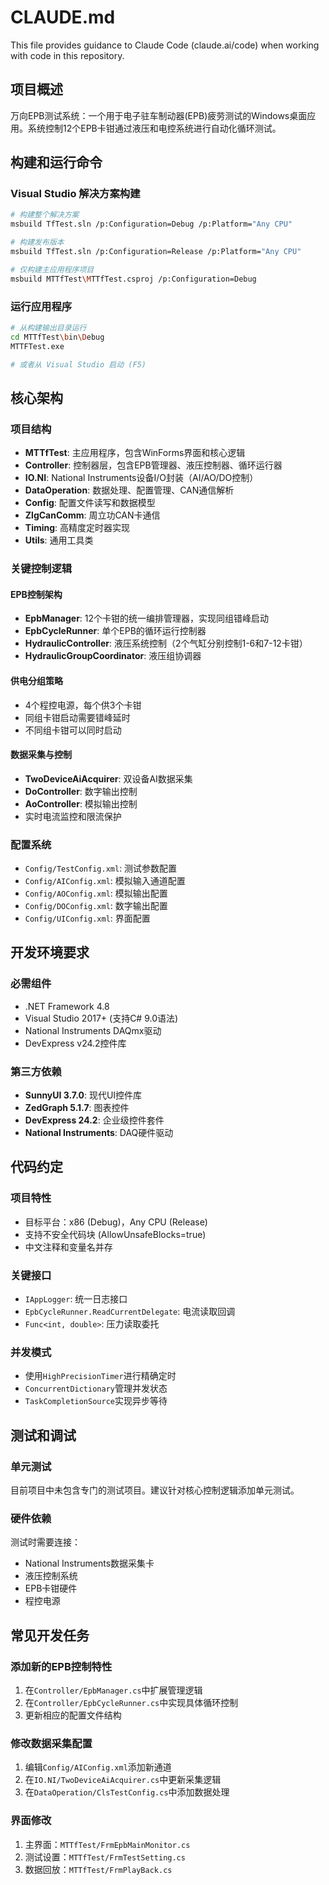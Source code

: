 # CLAUDE.md

This file provides guidance to Claude Code (claude.ai/code) when working with code in this repository.

## 项目概述

万向EPB测试系统：一个用于电子驻车制动器(EPB)疲劳测试的Windows桌面应用。系统控制12个EPB卡钳通过液压和电控系统进行自动化循环测试。

## 构建和运行命令

### Visual Studio 解决方案构建
```bash
# 构建整个解决方案
msbuild TfTest.sln /p:Configuration=Debug /p:Platform="Any CPU"

# 构建发布版本
msbuild TfTest.sln /p:Configuration=Release /p:Platform="Any CPU"

# 仅构建主应用程序项目
msbuild MTTfTest\MTTfTest.csproj /p:Configuration=Debug
```

### 运行应用程序
```bash
# 从构建输出目录运行
cd MTTfTest\bin\Debug
MTTFTest.exe

# 或者从 Visual Studio 启动 (F5)
```

## 核心架构

### 项目结构
- **MTTfTest**: 主应用程序，包含WinForms界面和核心逻辑
- **Controller**: 控制器层，包含EPB管理器、液压控制器、循环运行器
- **IO.NI**: National Instruments设备I/O封装（AI/AO/DO控制）
- **DataOperation**: 数据处理、配置管理、CAN通信解析
- **Config**: 配置文件读写和数据模型
- **ZlgCanComm**: 周立功CAN卡通信
- **Timing**: 高精度定时器实现
- **Utils**: 通用工具类

### 关键控制逻辑

#### EPB控制架构
- **EpbManager**: 12个卡钳的统一编排管理器，实现同组错峰启动
- **EpbCycleRunner**: 单个EPB的循环运行控制器
- **HydraulicController**: 液压系统控制（2个气缸分别控制1-6和7-12卡钳）
- **HydraulicGroupCoordinator**: 液压组协调器

#### 供电分组策略
- 4个程控电源，每个供3个卡钳
- 同组卡钳启动需要错峰延时
- 不同组卡钳可以同时启动

#### 数据采集与控制
- **TwoDeviceAiAcquirer**: 双设备AI数据采集
- **DoController**: 数字输出控制
- **AoController**: 模拟输出控制
- 实时电流监控和限流保护

### 配置系统
- `Config/TestConfig.xml`: 测试参数配置
- `Config/AIConfig.xml`: 模拟输入通道配置
- `Config/AOConfig.xml`: 模拟输出配置
- `Config/DOConfig.xml`: 数字输出配置
- `Config/UIConfig.xml`: 界面配置

## 开发环境要求

### 必需组件
- .NET Framework 4.8
- Visual Studio 2017+ (支持C# 9.0语法)
- National Instruments DAQmx驱动
- DevExpress v24.2控件库

### 第三方依赖
- **SunnyUI 3.7.0**: 现代UI控件库
- **ZedGraph 5.1.7**: 图表控件
- **DevExpress 24.2**: 企业级控件套件
- **National Instruments**: DAQ硬件驱动

## 代码约定

### 项目特性
- 目标平台：x86 (Debug)，Any CPU (Release)
- 支持不安全代码块 (AllowUnsafeBlocks=true)
- 中文注释和变量名并存

### 关键接口
- `IAppLogger`: 统一日志接口
- `EpbCycleRunner.ReadCurrentDelegate`: 电流读取回调
- `Func<int, double>`: 压力读取委托

### 并发模式
- 使用`HighPrecisionTimer`进行精确定时
- `ConcurrentDictionary`管理并发状态
- `TaskCompletionSource`实现异步等待

## 测试和调试

### 单元测试
目前项目中未包含专门的测试项目。建议针对核心控制逻辑添加单元测试。

### 硬件依赖
测试时需要连接：
- National Instruments数据采集卡
- 液压控制系统
- EPB卡钳硬件
- 程控电源

## 常见开发任务

### 添加新的EPB控制特性
1. 在`Controller/EpbManager.cs`中扩展管理逻辑
2. 在`Controller/EpbCycleRunner.cs`中实现具体循环控制
3. 更新相应的配置文件结构

### 修改数据采集配置
1. 编辑`Config/AIConfig.xml`添加新通道
2. 在`IO.NI/TwoDeviceAiAcquirer.cs`中更新采集逻辑
3. 在`DataOperation/ClsTestConfig.cs`中添加数据处理

### 界面修改
1. 主界面：`MTTfTest/FrmEpbMainMonitor.cs`
2. 测试设置：`MTTfTest/FrmTestSetting.cs`
3. 数据回放：`MTTfTest/FrmPlayBack.cs`